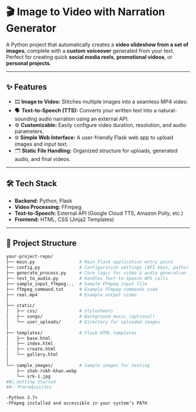 # 🎬 Image to Video with Narration Generator

A Python project that automatically creates a **video slideshow from a set of images**, complete with a **custom voiceover** generated from your text. Perfect for creating quick **social media reels**, **promotional videos**, or **personal projects**.

---

## ✨ Features

- 🎞️ **Image to Video:** Stitches multiple images into a seamless MP4 video.  
- 🗣️ **Text-to-Speech (TTS):** Converts your written text into a natural-sounding audio narration using an external API.  
- ⚙️ **Customizable:** Easily configure video duration, resolution, and audio parameters.  
- 🌐 **Simple Web Interface:** A user-friendly Flask web app to upload images and input text.  
- 🗂️ **Static File Handling:** Organized structure for uploads, generated audio, and final videos.

---

## 🛠️ Tech Stack

- **Backend:** Python, Flask  
- **Video Processing:** FFmpeg  
- **Text-to-Speech:** External API (Google Cloud TTS, Amazon Polly, etc.)  
- **Frontend:** HTML, CSS (Jinja2 Templates)

---

## 📁 Project Structure

```bash
your-project-repo/
├── main.py                 # Main Flask application entry point
├── config.py               # Configuration settings (API keys, paths)
├── generate_process.py     # Core logic for video & audio generation
├── text_to_audio.py        # Handles Text-to-Speech API calls
├── sample_input_ffmpeg...  # Sample FFmpeg input file
├── ffmpeg_command.txt      # Example FFmpeg commands used
├── reel.mp4                # Example output video
│
├── static/
│   ├── css/                # Stylesheets
│   ├── songs/              # Background music (optional)
│   └── user_uploads/       # Directory for uploaded images
│
├── templates/              # Flask HTML templates
│   ├── base.html
│   ├── index.html
│   ├── create.html
│   └── gallery.html
│
└── sample_images/          # Sample images for testing
    ├── shah-rukh-khan.webp
    └── srk-1.jpg
##🚀 Getting Started
##✅ Prerequisites

-Python 3.7+
-FFmpeg installed and accessible in your system’s PATH
